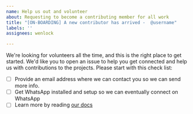 ```yaml
---
name: Help us out and volunteer
about: Requesting to become a contributing member for all work
title: "[ON-BOARDING] A new contributor has arrived -  @username"
labels: ''
assignees: wenlock

---
```


We're looking for volunteers all the time, and this is the right place to get started. We'd like you to open an issue to help you get connected and help us with contributions to the projects. Please start with this check list:

- [ ] Provide an email address where we can contact you so we can send more info.
- [ ] Get WhatsApp installed and setup so we can eventually connect on WhatsApp
- [ ] Learn more by reading [our docs](https://github.com/JusticeInternational/project-config/blob/master/docs/README.md)
